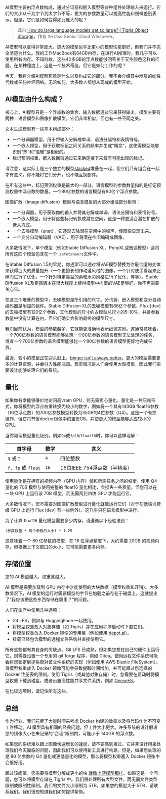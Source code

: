 
<!--
title: 为什么大语言模型这么大？
cover: https://www.tigrisdata.com/blog/assets/images/tiger-ship-bc25048dacd81302f92172bac532377f.webp
-->

AI模型主要由浮点数构成，通过分词器和嵌入模型等各种组件处理输入来运行。它们的大小从千兆字节到太字节不等，更大的参数数量可以提高性能和细微差别表示。但是，它们是如何变得如此庞大的呢？

> 译自 [How do large language models get so large? | Tigris Object Storage](https://www.tigrisdata.com/blog/chonky-models/)，作者 Xe Iaso Senior Cloud Whisperer。

AI模型可以变得非常庞大。更大的模型似乎比更小的模型性能更好，但我们并不完全清楚为什么。我的工作MacBook有64GB内存，在进行AI推理时，我几乎可以使用所有内存。不知何故，这些40多GB的浮点数能够回答关于天空颜色这样的问题。在某种程度上，这是一个技术奇迹，但它是如何工作的呢？

今天，我将介绍AI模型究竟是什么以及构成它的部分。我不会介绍其中涉及的线性代数或任何神经网络。无论如何，大多数人都想从现成的模型开始。

## AI模型由什么构成？

核心上，AI模型只是一个浮点数的集合，输入数据通过它来获得输出。模型主要有两种：语言模型和图像扩散模型。它们非常相似，但也有一些不同之处。

文本生成模型有一些基本组成部分：

- 一个分词器模型，用于将输入分解成单词、语法分隔符和表情符号。
- 一个嵌入模型，用于获取标记之间关系的频率并生成“概念”，这使得模型能够识别“热”和“温暖”是相似的。
- 标记预测权重，嵌入数据将通过它来确定接下来最有可能出现的标记。

请注意，这实际上是三个独立的模型[stacked](https://bojackhorseman.fandom.com/wiki/Vincent_Adultman)堆叠在一起，但它们只有组合在一起才有意义。你不能将它们分开，也不能互换部件。

在所有这些中，标记预测权重是最大的一部分。语言模型的参数数量指的是标记预测权重中浮点数的数量。一个80亿参数的语言模型有80亿个浮点参数。

图像扩散（image diffusion）模型与语言模型的大部分组成部分相同：

- 一个分词器，用于获取你的输入并将其分解成单词、语法分隔符和表情符号。
- 一个嵌入模型，用于将这些标记转换成潜在空间，这是一种更适合潜在扩散的嵌入方式。
- 一个去噪模型（unet），它逐渐去除潜在空间中的噪声，使图像显现出来。
- 一个变分自动编码器（VAE），用于将潜在空间编码成图像。

大多数情况下，单个模型（例如Stable Diffusion XL、PonyXL或微调模型）会将所有这四个模型包含在一个`.safetensors`文件中。

在Stable Diffusion 1.5的早期，你通常可以通过将VAE模型替换为你最合适的变体来获得巨大的质量提升（一个更擅长制作动漫风格的图像，一个针对使手看起来正确而进行了优化，一个针对特定类型的柔和水彩风格进行了优化，等等）。Stable Diffusion XL及更高版本在很大程度上使得模型中内置的VAE足够好，你不再需要关心它。

在这三个堆叠的模型中，去噪模型是所引用的尺寸。分词器、嵌入模型和变分自动编码器是附加的组件。Stable Diffusion XL的去噪模型有66亿个参数，Flux [dev]的去噪模型有120亿个参数，其他模型的尺寸约占模型总尺寸的5-10%，并且参数数量中没有计算在内，但它们确实会影响最终的模型尺寸。

我们目前认为，模型的参数越多，它就能更准确地表示细微差别。这通常意味着，一个700亿参数的语言模型能够处理一个80亿参数的语言模型无法处理的任务，或者一个700亿参数的语言模型能够比一个80亿参数的语言模型更好地完成任务。

最近，较小的模型正在迎头赶上，[bigger isn't always better](https://www.scientificamerican.com/article/when-it-comes-to-ai-models-bigger-isnt-always-better/)。更大的模型需要更多的计算资源，并会引入性能瓶颈。现实情况是人们会使用大型模型，因此我们需要设计能够处理它们的系统。

## 量化

如果你有幸能够廉价地访问高vram GPU，则无需担心量化。量化是一种压缩形式，你将模型的浮点权重转换为较小的数字，例如将一个具有140GB float16参数（16位浮点数）的700亿参数模型转换为35GB的4位参数（Q4）。这是一个有损操作，但它将节省docker镜像中的宝贵GB，并使更大的模型能够适应较小的GPU。

当你阅读模型量化级别，例如`Q4`或`fp16`/`float16`时，你可以这样理解：

| 首字母 | 数字 | 含义 |
|---|---|---|
| `Q` 或 `I` | `4` | 四位整数 |
| `f`、`fp` 或 `float` | `16` | 16位IEEE 754浮点数（半精度） |

使用量化是在拥有的视频内存（GPU 内存）量和所需任务之间的权衡。使用 Q4 量化的 70B 模型与使用完整的 float16 量化相比，会损失一些质量，但您可以在一块 GPU 上运行该 70B 模型，而无需两到四块 GPU 才能运行它。

大多数情况下，您不需要对图像扩散模型进行量化就能运行它们（对于在低端消费级 GPU 上运行 Flux [dev] 有一些例外）。这几乎只在语言模型中进行。

为了计算 float16 量化模型需要多少内存，请遵循以下经验法则：

`(参数数量 * 每个参数的大小) * 1.25`

这意味着一个 80 亿参数的模型，在 16 位浮点精度下，大约需要 20GB 的视频内存，但根据上下文窗口的大小，它可能需要更多内存。

## 存储位置

您的 AI 模型越大，权重就越大。

AI 模型是需要加载到 GPU 内存中才能使用的大块数据（模型权重和开销）。大多数情况下，AI 模型的运行时需要模型的字节在加载之前存在于磁盘上。这就提出了“我应该把这些东西存储在哪里？”的问题。

人们在生产中使用几种选项：

- Git LFS，例如与 HuggingFace 一起使用。
- 将模型权重放入对象存储（如 Tigris）并在应用程序启动时下载它们。
- 将模型权重放入 Docker 镜像的专用层（例如使用 [depot.ai](https://depot.ai/)）。
- 挂载已经包含模型的远程文件系统并直接使用它。

所有这些都有其自身的优缺点。Git LFS 已成熟，但如果您想在自己的硬件上运行它，则需要设置一个专用的 git forge 程序，例如 Gitea。使用远程文件系统可能会将您锁定到提供商对该文件系统的实现（例如使用 AWS Elastic FileSystem）。将模型权重放入 Docker 镜像可能会导致提取时间增加，并可能超过您选择的 Docker 注册表的限制。使用 Tigris（或其他对象存储）时，您需要在启动时将模型权重下载到磁盘，或者设置高性能共享文件系统，例如 [GeeseFS](https://www.tigrisdata.com/docs/training/geesefs-linux/)。

在比较选项时，请记住所有这些。

## 总结

作为行业，我们花费了大量时间来考虑 Docker 构建的效率以及将代码作为不可变工件移动。AI 模型具有相同的经典问题，但工件大小更大。许多系统的设计假设您的镜像大小在未记录的“合理”限制内，可能小于 140GB 的浮点数。

如果您的系统难以跟上图像快速增长的速度，请不要感到难过。它并非设计用来处理我们今天面临的问题，因此我们可以使用新工具进行构建。但是，如果您处理的是 80 亿参数的 Q4 量化或更低量化的模型，那么将模型权重塞入 Docker 镜像中会很好用。

超过该阈值，您需要将模型分解成更小的块 [就像上游模型那样](https://huggingface.co/NousResearch/Hermes-3-Llama-3.1-70B/tree/main)。如果这是一个问题，您可以将模型存储在 Tigris 中。我们将处理所有大型文件，而无需文件类型限制或限制性限制。我们的文件大小限制为 5TB。如果您的模型大于 5TB，请联系我们。我们很想知道我们如何提供帮助。
